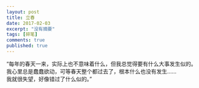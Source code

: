 ```yaml
---
layout: post
title: 立春
date: 2017-02-03
excerpt: "没有摘要"
tags: [碎笔]
comments: true
published: true
---
```

“每年的春天一来，实际上也不意味着什么，但我总觉得要有什么大事发生似的。  
我心里总是蠢蠢欲动，可等春天整个都过去了，根本什么也没有发生……  
我就很失望，好像错过了什么似的。”  
  
